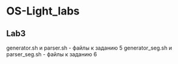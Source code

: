 # OS-Light_labs

## Lab3
generator.sh и parser.sh - файлы к заданию 5
generator_seg.sh и parser_seg.sh - файлы к заданию 6
